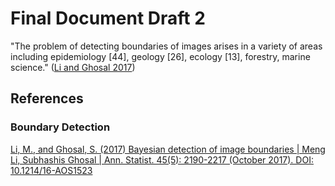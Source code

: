 # Final Document Draft 2

"The problem of detecting boundaries of images arises in a variety of areas including epidemiology [44], geology [26], ecology [13], forestry, marine science." ([Li and Ghosal 2017](https://projecteuclid.org/journals/annals-of-statistics/volume-45/issue-5/Bayesian-detection-of-image-boundaries/10.1214/16-AOS1523.full))

## References

### Boundary Detection

[Li, M., and Ghosal, S. (2017) Bayesian detection of image boundaries | Meng Li, Subhashis Ghosal | Ann. Statist. 45(5): 2190-2217 (October 2017). DOI: 10.1214/16-AOS1523](https://projecteuclid.org/journals/annals-of-statistics/volume-45/issue-5/Bayesian-detection-of-image-boundaries/10.1214/16-AOS1523.full)
